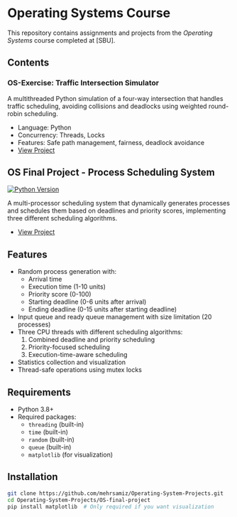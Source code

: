 # Operating Systems Course

This repository contains assignments and projects from the *Operating Systems* course completed at [SBU].

## Contents

###  OS-Exercise: Traffic Intersection Simulator
A multithreaded Python simulation of a four-way intersection that handles traffic scheduling, avoiding collisions and deadlocks using weighted round-robin scheduling.

- Language: Python
- Concurrency: Threads, Locks
- Features: Safe path management, fairness, deadlock avoidance
- [View Project](./OS-traffic-system)


## OS Final Project - Process Scheduling System


[![Python Version](https://img.shields.io/badge/python-3.8%2B-blue)](https://www.python.org/)

A multi-processor scheduling system that dynamically generates processes and schedules them based on deadlines and priority scores, implementing three different scheduling algorithms.
- [View Project](./OS_final_project)

## Features
- Random process generation with:
  - Arrival time
  - Execution time (1-10 units)
  - Priority score (0-100)
  - Starting deadline (0-6 units after arrival)
  - Ending deadline (0-15 units after starting deadline)
- Input queue and ready queue management with size limitation (20 processes)
- Three CPU threads with different scheduling algorithms:
  1. Combined deadline and priority scheduling
  2. Priority-focused scheduling
  3. Execution-time-aware scheduling
- Statistics collection and visualization
- Thread-safe operations using mutex locks

## Requirements
- Python 3.8+
- Required packages:
  - `threading` (built-in)
  - `time` (built-in)
  - `random` (built-in)
  - `queue` (built-in)
  - `matplotlib` (for visualization)

## Installation
```bash
git clone https://github.com/mehrsamiz/Operating-System-Projects.git
cd Operating-System-Projects/OS-final-project
pip install matplotlib  # Only required if you want visualization

